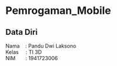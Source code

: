 # Pemrogaman_Mobile

## Data Diri

Nama&nbsp;&nbsp;&nbsp;&nbsp;: Pandu Dwi Laksono <br>
Kelas&nbsp;&nbsp;&nbsp;&nbsp;&nbsp;: TI 3D <br>
NIM&nbsp;&nbsp;&nbsp;&nbsp;&nbsp;&nbsp;&nbsp;: 1941723006
